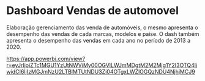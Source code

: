 # Dashboard Vendas de automovel
 Elaboração gerenciamento das venda de automóveis, o mesmo apresenta o desempenho das vendas de cada marcas, modelos e paíse. O dash também apresenta o desempenho das vendas em cada ano no período de 2013 a 2020.

 https://app.powerbi.com/view?r=eyJrIjoiZTc1MGU1YzUtNWViMy00OGVlLWJmMDgtM2M2Mjg1Y2I3OTQ4IiwidCI6IjIzMGJmNzU2LTBlMTUtNDU3Zi04OTgxLWZlOGQzNDU4NjhjMCJ9

